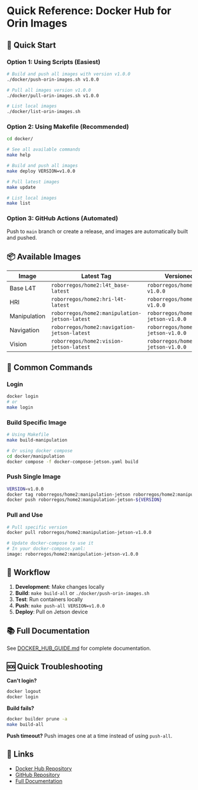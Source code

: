 # Quick Reference: Docker Hub for Orin Images

## 🚀 Quick Start

### Option 1: Using Scripts (Easiest)

```bash
# Build and push all images with version v1.0.0
./docker/push-orin-images.sh v1.0.0

# Pull all images version v1.0.0
./docker/pull-orin-images.sh v1.0.0

# List local images
./docker/list-orin-images.sh
```

### Option 2: Using Makefile (Recommended)

```bash
cd docker/

# See all available commands
make help

# Build and push all images
make deploy VERSION=v1.0.0

# Pull latest images
make update

# List local images
make list
```

### Option 3: GitHub Actions (Automated)

Push to `main` branch or create a release, and images are automatically built and pushed.

## 📦 Available Images

| Image        | Latest Tag                                    | Versioned Example                             |
| ------------ | --------------------------------------------- | --------------------------------------------- |
| Base L4T     | `roborregos/home2:l4t_base-latest`            | `roborregos/home2:l4t_base-v1.0.0`            |
| HRI          | `roborregos/home2:hri-l4t-latest`             | `roborregos/home2:hri-l4t-v1.0.0`             |
| Manipulation | `roborregos/home2:manipulation-jetson-latest` | `roborregos/home2:manipulation-jetson-v1.0.0` |
| Navigation   | `roborregos/home2:navigation-jetson-latest`   | `roborregos/home2:navigation-jetson-v1.0.0`   |
| Vision       | `roborregos/home2:vision-jetson-latest`       | `roborregos/home2:vision-jetson-v1.0.0`       |

## 📝 Common Commands

### Login

```bash
docker login
# or
make login
```

### Build Specific Image

```bash
# Using Makefile
make build-manipulation

# Or using docker compose
cd docker/manipulation
docker compose -f docker-compose-jetson.yaml build
```

### Push Single Image

```bash
VERSION=v1.0.0
docker tag roborregos/home2:manipulation-jetson roborregos/home2:manipulation-jetson-${VERSION}
docker push roborregos/home2:manipulation-jetson-${VERSION}
```

### Pull and Use

```bash
# Pull specific version
docker pull roborregos/home2:manipulation-jetson-v1.0.0

# Update docker-compose to use it
# In your docker-compose.yaml:
image: roborregos/home2:manipulation-jetson-v1.0.0
```

## 🔄 Workflow

1. **Development**: Make changes locally
2. **Build**: `make build-all` or `./docker/push-orin-images.sh`
3. **Test**: Run containers locally
4. **Push**: `make push-all VERSION=v1.0.0`
5. **Deploy**: Pull on Jetson device

## 📚 Full Documentation

See [DOCKER_HUB_GUIDE.md](./DOCKER_HUB_GUIDE.md) for complete documentation.

## 🆘 Quick Troubleshooting

**Can't login?**

```bash
docker logout
docker login
```

**Build fails?**

```bash
docker builder prune -a
make build-all
```

**Push timeout?**
Push images one at a time instead of using `push-all`.

## 🔗 Links

- [Docker Hub Repository](https://hub.docker.com/r/roborregos/home2)
- [GitHub Repository](https://github.com/RoBorregos/home2)
- [Full Documentation](./DOCKER_HUB_GUIDE.md)

